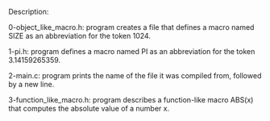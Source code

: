 Description:

0-object_like_macro.h: program creates a file that defines a macro named SIZE as an abbreviation for the token 1024.

1-pi.h: program defines a macro named PI as an abbreviation for the token 3.14159265359.

2-main.c: program prints the name of the file it was compiled from, followed by a new line.

3-function_like_macro.h: program describes a function-like macro ABS(x) that computes the absolute value of a number x.

